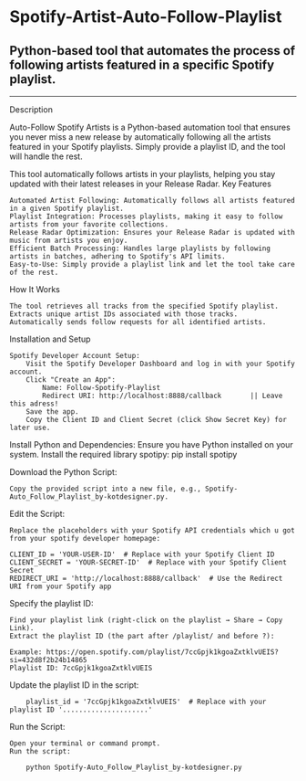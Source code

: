 # Spotify-Artist-Auto-Follow-Playlist
Python-based tool that automates the process of following artists featured in a specific Spotify playlist.
----------------------------------------------------------------------------------------------------------------------------
----------------------------------------------------------------------------------------------------------------------------
Description

Auto-Follow Spotify Artists is a Python-based automation tool that ensures you never miss a new release by automatically following all the artists featured in your Spotify playlists. Simply provide a playlist ID, and the tool will handle the rest.

This tool automatically follows artists in your playlists, helping you stay updated with their latest releases in your Release Radar.
Key Features

    Automated Artist Following: Automatically follows all artists featured in a given Spotify playlist.
    Playlist Integration: Processes playlists, making it easy to follow artists from your favorite collections.
    Release Radar Optimization: Ensures your Release Radar is updated with music from artists you enjoy.
    Efficient Batch Processing: Handles large playlists by following artists in batches, adhering to Spotify's API limits.
    Easy-to-Use: Simply provide a playlist link and let the tool take care of the rest.

How It Works

    The tool retrieves all tracks from the specified Spotify playlist.
    Extracts unique artist IDs associated with those tracks.
    Automatically sends follow requests for all identified artists.

Installation and Setup

    Spotify Developer Account Setup:
        Visit the Spotify Developer Dashboard and log in with your Spotify account.
        Click "Create an App":
            Name: Follow-Spotify-Playlist
            Redirect URI: http://localhost:8888/callback       || Leave this adress!
        Save the app.
        Copy the Client ID and Client Secret (click Show Secret Key) for later use.

Install Python and Dependencies:
        Ensure you have Python installed on your system.
        Install the required library spotipy:
        pip install spotipy

Download the Python Script:

    Copy the provided script into a new file, e.g., Spotify-Auto_Follow_Playlist_by-kotdesigner.py.

Edit the Script:

    Replace the placeholders with your Spotify API credentials which u got from your spotify developer homepage:

    CLIENT_ID = 'YOUR-USER-ID'  # Replace with your Spotify Client ID
    CLIENT_SECRET = 'YOUR-SECRET-ID'  # Replace with your Spotify Client Secret
    REDIRECT_URI = 'http://localhost:8888/callback'  # Use the Redirect URI from your Spotify app

Specify the playlist ID:

    Find your playlist link (right-click on the playlist → Share → Copy Link).
    Extract the playlist ID (the part after /playlist/ and before ?):

    Example: https://open.spotify.com/playlist/7ccGpjk1kgoaZxtklvUEIS?si=432d8f2b24b14865
    Playlist ID: 7ccGpjk1kgoaZxtklvUEIS

Update the playlist ID in the script:

        playlist_id = '7ccGpjk1kgoaZxtklvUEIS'  # Replace with your playlist ID '.....................'

Run the Script:

    Open your terminal or command prompt.
    Run the script:

        python Spotify-Auto_Follow_Playlist_by-kotdesigner.py

